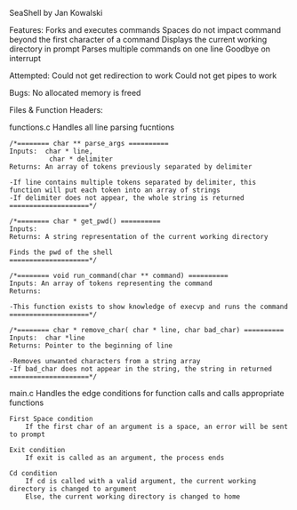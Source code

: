 SeaShell
by Jan Kowalski

Features:
	Forks and executes commands
	Spaces do not impact command beyond the first character of a command
	Displays the current working directory in prompt
	Parses multiple commands on one line
	Goodbye on interrupt


Attempted:
    Could not get redirection to work
	Could not get pipes to work

Bugs:
	No allocated memory is freed

	
Files & Function Headers:

functions.c
	Handles all line parsing fucntions


	/*======== char ** parse_args ==========
	Inputs:  char * line, 
        	  char * delimiter
	Returns: An array of tokens previously separated by delimiter

    -If line contains multiple tokens separated by delimiter, this 
	function will put each token into an array of strings
	-If delimiter does not appear, the whole string is returned
	====================*/

	/*======== char * get_pwd() ==========
	Inputs: 
	Returns: A string representation of the current working directory

    Finds the pwd of the shell
	====================*/
	
	/*======== void run_command(char ** command) ==========
	Inputs: An array of tokens representing the command
	Returns: 

    -This function exists to show knowledge of execvp and runs the command
	====================*/

	/*======== char * remove_char( char * line, char bad_char) ==========
	Inputs:  char *line 
	Returns: Pointer to the beginning of line

    -Removes unwanted characters from a string array
    -If bad_char does not appear in the string, the string in returned
	====================*/

main.c
	Handles the edge conditions for function calls and calls appropriate functions

    First Space condition 
        If the first char of an argument is a space, an error will be sent to prompt
        
    Exit condition
        If exit is called as an argument, the process ends

    Cd condition
        If cd is called with a valid argument, the current working directory is changed to argument
        Else, the current working directory is changed to home
